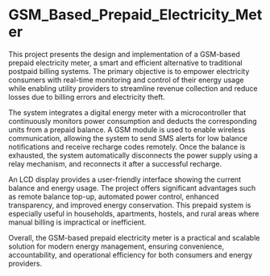 # GSM_Based_Prepaid_Electricity_Meter

This project presents the design and implementation of a GSM-based prepaid electricity meter, a smart and efficient alternative to traditional postpaid billing systems. The primary objective is to empower electricity consumers with real-time monitoring and control of their energy usage while enabling utility providers to streamline revenue collection and reduce losses due to billing errors and electricity theft.

The system integrates a digital energy meter with a microcontroller that continuously monitors power consumption and deducts the corresponding units from a prepaid balance. A GSM module is used to enable wireless communication, allowing the system to send SMS alerts for low balance notifications and receive recharge codes remotely. Once the balance is exhausted, the system automatically disconnects the power supply using a relay mechanism, and reconnects it after a successful recharge.

An LCD display provides a user-friendly interface showing the current balance and energy usage. The project offers significant advantages such as remote balance top-up, automated power control, enhanced transparency, and improved energy conservation. This prepaid system is especially useful in households, apartments, hostels, and rural areas where manual billing is impractical or inefficient.

Overall, the GSM-based prepaid electricity meter is a practical and scalable solution for modern energy management, ensuring convenience, accountability, and operational efficiency for both consumers and energy providers.
